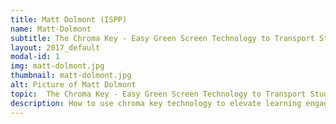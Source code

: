 ```yaml
---
title: Matt Dolmont (ISPP)
name: Matt-Dolmont
subtitle: The Chroma Key - Easy Green Screen Technology to Transport Student Learning (In Depth)
layout: 2017_default
modal-id: 1
img: matt-dolmont.jpg
thumbnail: matt-dolmont.jpg
alt: Picture of Matt Dolmont
topic:  The Chroma Key - Easy Green Screen Technology to Transport Student Learning (In Depth)
description: How to use chroma key technology to elevate learning engagements. A look into free and low-cost ways you can use existing devices to record and edit student video with replaceable backgrounds. Includes example lessons sure to boost student engagement, reflection and assessment.
---
```

